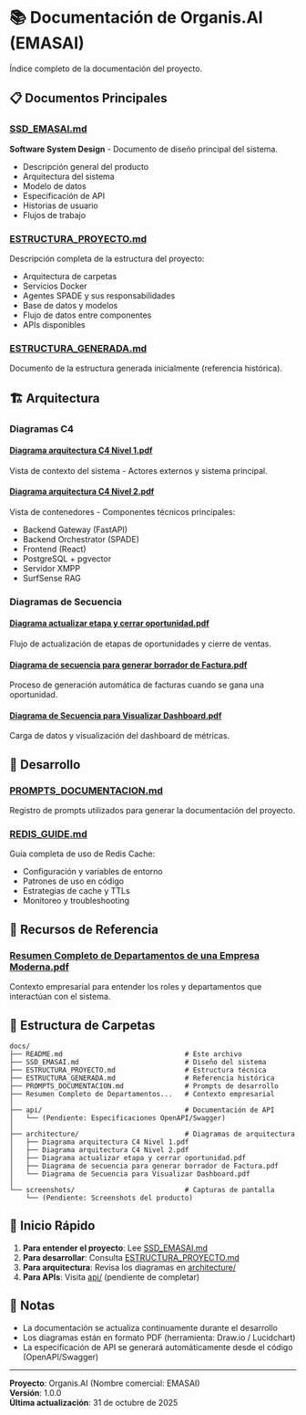 # 📚 Documentación de Organis.AI (EMASAI)

Índice completo de la documentación del proyecto.

## 📋 Documentos Principales

### [SSD_EMASAI.md](./SSD_EMASAI.md)
**Software System Design** - Documento de diseño principal del sistema.
- Descripción general del producto
- Arquitectura del sistema
- Modelo de datos
- Especificación de API
- Historias de usuario
- Flujos de trabajo

### [ESTRUCTURA_PROYECTO.md](./ESTRUCTURA_PROYECTO.md)
Descripción completa de la estructura del proyecto:
- Arquitectura de carpetas
- Servicios Docker
- Agentes SPADE y sus responsabilidades
- Base de datos y modelos
- Flujo de datos entre componentes
- APIs disponibles

### [ESTRUCTURA_GENERADA.md](./ESTRUCTURA_GENERADA.md)
Documento de la estructura generada inicialmente (referencia histórica).

## 🏗️ Arquitectura

### Diagramas C4

#### [Diagrama arquitectura C4 Nivel 1.pdf](./architecture/Diagrama%20arquitectura%20C4%20Nivel%201.pdf)
Vista de contexto del sistema - Actores externos y sistema principal.

#### [Diagrama arquitectura C4 Nivel 2.pdf](./architecture/Diagrama%20arquitectura%20C4%20Nivel%202.pdf)
Vista de contenedores - Componentes técnicos principales:
- Backend Gateway (FastAPI)
- Backend Orchestrator (SPADE)
- Frontend (React)
- PostgreSQL + pgvector
- Servidor XMPP
- SurfSense RAG

### Diagramas de Secuencia

#### [Diagrama actualizar etapa y cerrar oportunidad.pdf](./architecture/Diagrama%20actualizar%20etapa%20y%20cerrar%20oportunidad.pdf)
Flujo de actualización de etapas de oportunidades y cierre de ventas.

#### [Diagrama de secuencia para generar borrador de Factura.pdf](./architecture/Diagrama%20de%20secuencia%20para%20generar%20borrador%20de%20Factura.pdf)
Proceso de generación automática de facturas cuando se gana una oportunidad.

#### [Diagrama de Secuencia para Visualizar Dashboard.pdf](./architecture/Diagrama%20de%20Secuencia%20para%20Visualizar%20Dashboard.pdf)
Carga de datos y visualización del dashboard de métricas.

## 🔧 Desarrollo

### [PROMPTS_DOCUMENTACION.md](./PROMPTS_DOCUMENTACION.md)
Registro de prompts utilizados para generar la documentación del proyecto.

### [REDIS_GUIDE.md](./REDIS_GUIDE.md)
Guía completa de uso de Redis Cache:
- Configuración y variables de entorno
- Patrones de uso en código
- Estrategias de cache y TTLs
- Monitoreo y troubleshooting

## 📖 Recursos de Referencia

### [Resumen Completo de Departamentos de una Empresa Moderna.pdf](./Resumen%20Completo%20de%20Departamentos%20de%20una%20Empresa%20Moderna.pdf)
Contexto empresarial para entender los roles y departamentos que interactúan con el sistema.

## 📁 Estructura de Carpetas

```
docs/
├── README.md                              # Este archivo
├── SSD_EMASAI.md                          # Diseño del sistema
├── ESTRUCTURA_PROYECTO.md                 # Estructura técnica
├── ESTRUCTURA_GENERADA.md                 # Referencia histórica
├── PROMPTS_DOCUMENTACION.md               # Prompts de desarrollo
├── Resumen Completo de Departamentos...   # Contexto empresarial
│
├── api/                                   # Documentación de API
│   └── (Pendiente: Especificaciones OpenAPI/Swagger)
│
├── architecture/                          # Diagramas de arquitectura
│   ├── Diagrama arquitectura C4 Nivel 1.pdf
│   ├── Diagrama arquitectura C4 Nivel 2.pdf
│   ├── Diagrama actualizar etapa y cerrar oportunidad.pdf
│   ├── Diagrama de secuencia para generar borrador de Factura.pdf
│   └── Diagrama de Secuencia para Visualizar Dashboard.pdf
│
└── screenshots/                           # Capturas de pantalla
    └── (Pendiente: Screenshots del producto)
```

## 🚀 Inicio Rápido

1. **Para entender el proyecto**: Lee [SSD_EMASAI.md](./SSD_EMASAI.md)
2. **Para desarrollar**: Consulta [ESTRUCTURA_PROYECTO.md](./ESTRUCTURA_PROYECTO.md)
3. **Para arquitectura**: Revisa los diagramas en [architecture/](./architecture/)
4. **Para APIs**: Visita [api/](./api/) (pendiente de completar)

## 📝 Notas

- La documentación se actualiza continuamente durante el desarrollo
- Los diagramas están en formato PDF (herramienta: Draw.io / Lucidchart)
- La especificación de API se generará automáticamente desde el código (OpenAPI/Swagger)

---

**Proyecto**: Organis.AI (Nombre comercial: EMASAI)  
**Versión**: 1.0.0  
**Última actualización**: 31 de octubre de 2025
